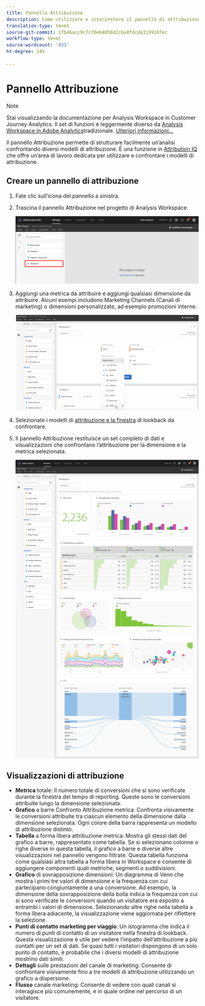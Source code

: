 ```yaml
---
title: Pannello Attribuzione
description: Come utilizzare e interpretare il pannello di attribuzione in  Analysis Workspace.
translation-type: tm+mt
source-git-commit: 1fb46acc9c7c70e64058d2c6a8fdcde119910fec
workflow-type: tm+mt
source-wordcount: '431'
ht-degree: 14%

---
```



# Pannello Attribuzione

>[!NOTE]
>
>Stai visualizzando la documentazione per  Analysis Workspace in Customer Journey Analytics. Il set di funzioni è leggermente diverso da [Analysis Workspace in Adobe  Analytics](https://docs.adobe.com/content/help/it-IT/analytics/analyze/analysis-workspace/home.html)tradizionale. [Ulteriori informazioni...](/help/getting-started/cja-aa.md)

Il pannello Attribuzione permette di strutturare facilmente un’analisi confrontando diversi modelli di attribuzione. È una funzione in [Attribution IQ](../attribution/overview.md) che offre un’area di lavoro dedicata per utilizzare e confrontare i modelli di attribuzione.

## Creare un pannello di attribuzione

1. Fate clic sull’icona del pannello a sinistra.
1. Trascina il pannello Attribuzione nel progetto di Analysis Workspace.

   ![Nuovo pannello di attribuzione](assets/Attribution_Panel_1.png)

1. Aggiungi una metrica da attribuire e aggiungi qualsiasi dimensione da attribuire. Alcuni esempi includono Marketing Channels (Canali di marketing) o dimensioni personalizzate, ad esempio promozioni interne.

   ![Seleziona dimensione e metrica](assets/attribution_panel2.png)

1. Selezionate i modelli di [attribuzione e la finestra](../attribution/models.md) di lookback da confrontare.

1. Il pannello Attribuzione restituisce un set completo di dati e visualizzazioni che confrontano l’attribuzione per la dimensione e la metrica selezionata.

   ![Visualizzazioni di attribuzione](assets/attr_panel_vizs.png)

## Visualizzazioni di attribuzione

* **Metrica** totale: Il numero totale di conversioni che si sono verificate durante la finestra del tempo di reporting. Queste sono le conversioni attribuite lungo la dimensione selezionata.
* **Grafico** a barre Confronto Attribuzione metrica: Confronta visivamente le conversioni attribuite tra ciascun elemento della dimensione dalla dimensione selezionata. Ogni colore della barra rappresenta un modello di attribuzione distinto.
* **Tabella** a forma libera attribuzione metrica: Mostra gli stessi dati del grafico a barre, rappresentato come tabella. Se si selezionano colonne o righe diverse in questa tabella, il grafico a barre e diverse altre visualizzazioni nel pannello vengono filtrate. Questa tabella funziona come qualsiasi altra tabella a forma libera in Workspace e consente di aggiungere componenti quali metriche, segmenti o suddivisioni.
* **Grafico** di sovrapposizione dimensioni: Un diagramma di Venn che mostra i primi tre valori di dimensione e la frequenza con cui partecipano congiuntamente a una conversione. Ad esempio, la dimensione della sovrapposizione della bolla indica la frequenza con cui si sono verificate le conversioni quando un visitatore era esposto a entrambi i valori di dimensione. Selezionando altre righe nella tabella a forma libera adiacente, la visualizzazione viene aggiornata per riflettere la selezione.
* **Punti di contatto marketing per viaggio**: Un istogramma che indica il numero di punti di contatto di un visitatore nella finestra di lookback. Questa visualizzazione è utile per vedere l’impatto dell’attribuzione a più contatti per un set di dati. Se quasi tutti i visitatori dispongono di un solo punto di contatto, è probabile che i diversi modelli di attribuzione mostrino dati simili.
* **Dettagli** sulle prestazioni del canale di marketing: Consente di confrontare visivamente fino a tre modelli di attribuzione utilizzando un grafico a dispersione.
* **Flusso** canale marketing: Consente di vedere con quali canali si interagisce più comunemente, e in quale ordine nel percorso di un visitatore.
